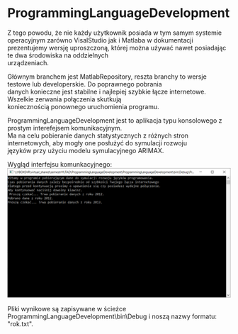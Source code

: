 # ProgrammingLanguageDevelopment

Z tego powodu, że nie każdy użytkownik posiada w tym samym systemie operacyjnym zarówno VisalStudio jak i Matlaba 
w dokumentacji prezentujemy wersję uproszczoną, której można używać nawet posiadając te dwa środowiska na oddzielnych  
urządzeniach.  
  
Głównym branchem jest MatlabRepository, reszta branchy to wersje testowe lub developerskie. Do poprawnego pobrania  
danych konieczne jest stabilne i najlepiej szybkie łącze internetowe. Wszelkie zerwania połączenia skutkują  
koniecznością ponownego uruchomienia programu.  

ProgrammingLanguageDevelopment jest to aplikacja typu konsolowego z prostym interefejsem komunikacyjnym.  
Ma na celu pobieranie danych statystycznych z różnych stron internetowych, aby mogły one posłużyć do symulacji rozwoju  
języków przy użyciu modelu symulacyjnego ARIMAX.

Wygląd interfejsu komunkacyjnego:  
![alt text](https://github.com/Tunczyg/ProgrammingLanguageDevelopment/blob/MatlabReference/Documentation/ConsoleApp.PNG)
  
  
Pliki wynikowe są zapisywane w ścieżce ProgrammingLanguageDevelopment\bin\Debug i noszą nazwy formatu: "rok.txt".  
  

